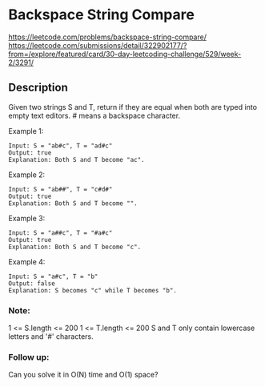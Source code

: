 # Backspace String Compare

https://leetcode.com/problems/backspace-string-compare/
https://leetcode.com/submissions/detail/322902177/?from=/explore/featured/card/30-day-leetcoding-challenge/529/week-2/3291/

## Description

Given two strings S and T, return if they are equal when both are typed into empty text editors. # means a backspace character.

Example 1:
```
Input: S = "ab#c", T = "ad#c"
Output: true
Explanation: Both S and T become "ac".
```

Example 2:
```
Input: S = "ab##", T = "c#d#"
Output: true
Explanation: Both S and T become "".
```

Example 3:
```
Input: S = "a##c", T = "#a#c"
Output: true
Explanation: Both S and T become "c".
```

Example 4:
```
Input: S = "a#c", T = "b"
Output: false
Explanation: S becomes "c" while T becomes "b".
```

### Note:

1 <= S.length <= 200
1 <= T.length <= 200
S and T only contain lowercase letters and '#' characters.

### Follow up:

Can you solve it in O(N) time and O(1) space?